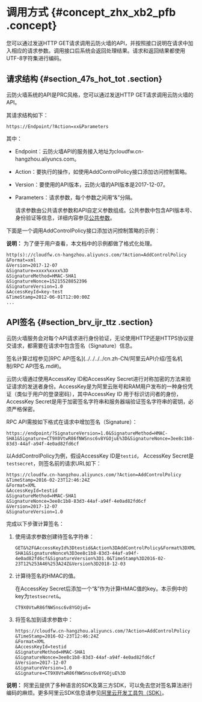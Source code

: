 # 调用方式 {#concept_zhx_xb2_pfb .concept}

您可以通过发送HTTP GET请求调用云防火墙的API，并按照接口说明在请求中加入相应的请求参数。调用接口后系统会返回处理结果。请求和返回结果都使用UTF-8字符集进行编码。

## 请求结构 {#section_47s_hot_tot .section}

云防火墙系统的API是PRC风格，您可以通过发送HTTP GET请求调用云防火墙的API。

其请求结构如下：

``` {#codeblock_hny_zz6_n0g}
https://Endpoint/?Action=xx&Parameters
```

其中：

-   Endpoint：云防火墙API的服务接入地址为cloudfw.cn-hangzhou.aliyuncs.com。
-   Action：要执行的操作，如使用AddControlPolicy接口添加访问控制策略。
-   Version：要使用的API版本，云防火墙的API版本是2017-12-07。
-   Parameters：请求参数，每个参数之间用“&”分隔。

    请求参数由公共请求参数和API自定义参数组成。公共参数中包含API版本号、身份验证等信息，详细内容参见[公共参数](cn.zh-CN/API参考/公共参数.md#)。


下面是一个调用AddControlPolicy接口添加访问控制策略的示例：

**说明：** 为了便于用户查看，本文档中的示例都做了格式化处理。

``` {#codeblock_hi0_jt3_98v}
http(s)://cloudfw.cn-hangzhou.aliyuncs.com/?Action=AddControlPolicy
&Format=xml
&Version=2017-12-07
&Signature=xxxx%xxxx%3D
&SignatureMethod=HMAC-SHA1
&SignatureNonce=15215528852396
&SignatureVersion=1.0
&AccessKeyId=key-test
&TimeStamp=2012-06-01T12:00:00Z
...
```

## API签名 {#section_brv_ijr_ttz .section}

云防火墙服务会对每个API请求进行身份验证，无论使用HTTP还是HTTPS协议提交请求，都需要在请求中包含签名（Signature）信息。

签名计算过程参见[RPC API签名](../../../../cn.zh-CN/阿里云API介绍/签名机制/RPC API签名.md#)。

云防火墙通过使用AccessKey ID和AccessKey Secret进行对称加密的方法来验证请求的发送者身份。AccessKey是为阿里云账号和RAM用户发布的一种身份凭证（类似于用户的登录密码），其中AccessKey ID 用于标识访问者的身份，AccessKey Secret是用于加密签名字符串和服务器端验证签名字符串的密钥，必须严格保密。

RPC API需按如下格式在请求中增加签名（Signature）：

``` {#codeblock_8p4_pej_wf2}
https://endpoint/?SignatureVersion=1.0&SignatureMethod=HMAC-SHA1&Signature=CT9X0VtwR86fNWSnsc6v8YGOjuE%3D&SignatureNonce=3ee8c1b8-83d3-44af-a94f-4e0ad82fd6cf
```

以AddControlPolicy为例，假设AccessKey ID是`testid`， AccessKey Secret是`testsecret`，则签名前的请求URL如下：

``` {#codeblock_28m_75y_e73}
https://cloudfw.cn-hangzhou.aliyuncs.com/?Action=AddControlPolicy
&TimeStamp=2016-02-23T12:46:24Z
&Format=XML
&AccessKeyId=testid
&SignatureMethod=HMAC-SHA1
&SignatureNonce=3ee8c1b8-83d3-44af-a94f-4e0ad82fd6cf
&Version=2017-12-07
&SignatureVersion=1.0
```

完成以下步骤计算签名：

1.  使用请求参数创建待签名字符串：

    ``` {#codeblock_t5r_851_zap}
    GET&%2F&AccessKeyId%3Dtestid&Action%3DAddControlPolicy&Format%3DXML&SignatureMethod%3DHMAC-SHA1&SignatureNonce%3D3ee8c1b8-83d3-44af-a94f-4e0ad82fd6cf&SignatureVersion%3D1.0&TimeStamp%3D2016-02-23T12%253A46%253A24Z&Version%3D2018-12-03
    ```

2.  计算待签名的HMAC的值。

    在AccessKey Secret后添加一个“&”作为计算HMAC值的key。本示例中的key为`testsecret&`。

    ``` {#codeblock_fya_r0j_vwk}
    CT9X0VtwR86fNWSnsc6v8YGOjuE=
    ```

3.  将签名加到请求参数中：

    ``` {#codeblock_uel_o99_5er}
    https://cloudfw.cn-hangzhou.aliyuncs.com/?Action=AddControlPolicy
    &TimeStamp=2016-02-23T12:46:24Z
    &Format=XML
    &AccessKeyId=testid
    &SignatureMethod=HMAC-SHA1
    &SignatureNonce=3ee8c1b8-83d3-44af-a94f-4e0ad82fd6cf
    &Version=2017-12-07
    &SignatureVersion=1.0
    &Signature=CT9X0VtwR86fNWSnsc6v8YGOjuE%3D
    ```


**说明：** 阿里云提供了多种语言的SDK及第三方SDK，可以免去您对签名算法进行编码的麻烦。更多阿里云SDK信息请参见[阿里云开发工具包（SDK）](https://develop.aliyun.com/tools/sdk?#/java)。

